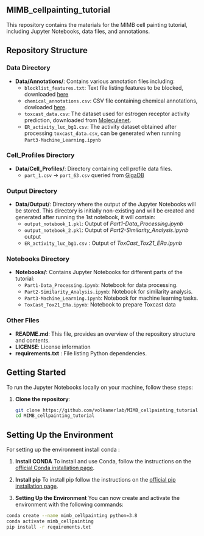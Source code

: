 ## MIMB_cellpainting_tutorial

This repository contains the materials for the MIMB cell painting tutorial, including Jupyter Notebooks, data files, and annotations.

## Repository Structure

### Data Directory
- **Data/Annotations/**: Contains various annotation files including:
  - `blocklist_features.txt`: Text file listing features to be blocked, downloaded [here](https://figshare.com/articles/dataset/Blacklist_Features_-_Cell_Profiler/10255811/3)
  - `chemical_annotations.csv`: CSV file containing chemical annotations, dowloaded [here](http://gigadb.org/dataset/100351).
  - `toxcast_data.csv`: The dataset used for estrogen receptor activity prediction, downloaded from [Moleculenet](https://moleculenet.org/datasets-1).
  - `ER_activity_luc_bg1.csv`: The activity dataset obtained after processing `toxcast_data.csv`, can be generated when running `Part3-Machine_Learning.ipynb`


### Cell_Profiles Directory
- **Data/Cell_Profiles/**: Directory containing cell profile data files.
  - `part_1.csv` -> `part_63.csv` queried from [GigaDB](http://gigadb.org/dataset/100351)
        

### Output Directory
- **Data/Output/**: Directory where the output of the Jupyter Notebooks will be stored. This directory is initially non-existing and will be created and generated after running the 1st notebook, it will contain:
  - `output_notebook_1.pkl`: Output of _Part1-Data_Processing.ipynb_ 
  - `output_notebook_2.pkl`: Output of _Part2-Similarity_Analysis.ipynb_ output
  - `ER_activity_luc_bg1.csv` : Output of _ToxCast_Tox21_ERa.ipynb_


### Notebooks Directory
- **Notebooks/**: Contains Jupyter Notebooks for different parts of the tutorial:
  - `Part1-Data_Processing.ipynb`: Notebook for data processing.
  - `Part2-Similarity_Analysis.ipynb`: Notebook for similarity analysis.
  - `Part3-Machine_Learning.ipynb`: Notebook for machine learning tasks.
  - `ToxCast_Tox21_ERa.ipynb`: Notebook to prepare Toxcast data

### Other Files

- **README.md**: This file, provides an overview of the repository structure and contents.
- **LICENSE**: License information 
- **requirements.txt** : File listing Python dependencies.

## Getting Started

To run the Jupyter Notebooks locally on your machine, follow these steps:

1. **Clone the repository**:
   ```bash
   git clone https://github.com/volkamerlab/MIMB_cellpainting_tutorial.git
   cd MIMB_cellpainting_tutorial

## Setting Up the Environment
For setting up the environment install conda :

1. **Install CONDA**
To install and use Conda, follow the instructions on the [official Conda installation page](https://docs.conda.io/projects/conda/en/latest/user-guide/install/index.html).

2. **Install pip**
To install pip follow the instructions on the [official pip installation page](https://pip.pypa.io/en/stable/installation/).

3. **Setting Up the Environment**
You can now create and activate the environment with the following commands:

```sh
conda create --name mimb_cellpainting python=3.8
conda activate mimb_cellpainting
pip install -r requirements.txt
